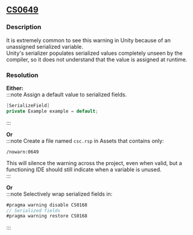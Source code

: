 ## [CS0649](https://docs.microsoft.com/en-us/dotnet/csharp/misc/cs0649)
### Description
It is extremely common to see this warning in Unity because of an unassigned serialized variable.  
Unity's serializer populates serialized values completely unseen by the compiler, so it does not understand that the value is assigned at runtime.

### Resolution
**Either:**  
:::note 
Assign a default value to serialized fields.  
```csharp
[SerializeField]
private Example example = default;
```  
:::  

**Or**  
:::note
Create a file named `csc.rsp` in Assets that contains only:  
```
/nowarn:0649
```  
This will silence the warning across the project, even when valid, but a functioning IDE should still indicate when a variable is unused.  
:::  

**Or**  
:::note
Selectively wrap serialized fields in:
```csharp
#pragma warning disable CS0168
// Serialized fields
#pragma warning restore CS0168
```
:::